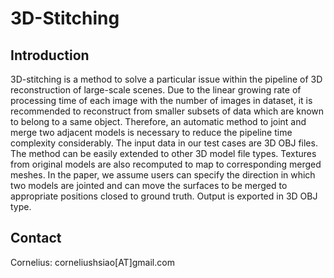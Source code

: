 # 3D-Stitching
## Introduction
3D-stitching is a method to solve a particular issue within the pipeline of 3D reconstruction of large-scale scenes. Due to the linear growing rate of processing time of each image with the number of images in dataset, it is recommended to reconstruct from smaller subsets of data which are known to belong to a same object. Therefore, an automatic method to joint and merge two adjacent models is necessary to reduce the pipeline time complexity considerably. The input data in our test cases are 3D OBJ files. The method can be easily extended to other 3D model file types. Textures from original models are also recomputed to map to corresponding merged meshes. In the paper, we assume users can specify the direction in which two models are jointed and can move the surfaces to be merged to appropriate positions closed to ground truth. Output is exported in 3D OBJ type.
## Contact
Cornelius: corneliushsiao[AT]gmail.com